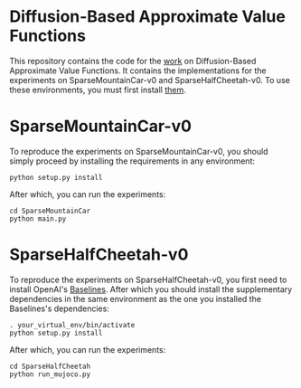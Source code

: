 # Diffusion-Based Approximate Value Functions
This repository contains the code for the [work](https://openreview.net/forum?id=BkgkoToZZ7) on Diffusion-Based Approximate Value Functions. It contains the implementations for the experiments on SparseMountainCar-v0 and SparseHalfCheetah-v0. To use these environments, you must first install [them](https://github.com/mklissa/my-gym).

# SparseMountainCar-v0

To reproduce the experiments on SparseMountainCar-v0, you should simply proceed by installing the requirements in any environment:

```
python setup.py install
```

After which, you can run the experiments:

```
cd SparseMountainCar
python main.py
```

# SparseHalfCheetah-v0

To reproduce the experiments on SparseHalfCheetah-v0, you first need to install OpenAI's [Baselines](https://github.com/openai/baselines). After which you should install the supplementary dependencies in the same environment as the one you installed the Baselines's dependencies:


```
. your_virtual_env/bin/activate
python setup.py install
```

After which, you can run the experiments:

```
cd SparseHalfCheetah
python run_mujoco.py
```
